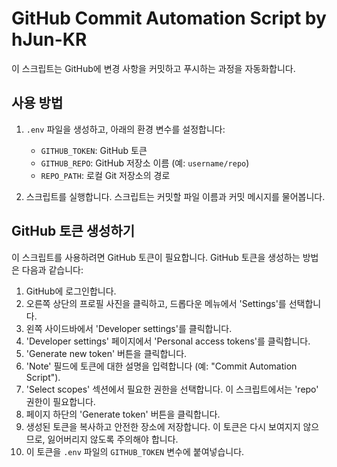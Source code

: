 # GitHub Commit Automation Script by hJun-KR

이 스크립트는 GitHub에 변경 사항을 커밋하고 푸시하는 과정을 자동화합니다.

## 사용 방법

1. `.env` 파일을 생성하고, 아래의 환경 변수를 설정합니다:
    - `GITHUB_TOKEN`: GitHub 토큰
    - `GITHUB_REPO`: GitHub 저장소 이름 (예: `username/repo`)
    - `REPO_PATH`: 로컬 Git 저장소의 경로

2. 스크립트를 실행합니다. 스크립트는 커밋할 파일 이름과 커밋 메시지를 물어봅니다.

## GitHub 토큰 생성하기

이 스크립트를 사용하려면 GitHub 토큰이 필요합니다. GitHub 토큰을 생성하는 방법은 다음과 같습니다:

1. GitHub에 로그인합니다.
2. 오른쪽 상단의 프로필 사진을 클릭하고, 드롭다운 메뉴에서 'Settings'를 선택합니다.
3. 왼쪽 사이드바에서 'Developer settings'를 클릭합니다.
4. 'Developer settings' 페이지에서 'Personal access tokens'를 클릭합니다.
5. 'Generate new token' 버튼을 클릭합니다.
6. 'Note' 필드에 토큰에 대한 설명을 입력합니다 (예: "Commit Automation Script").
7. 'Select scopes' 섹션에서 필요한 권한을 선택합니다. 이 스크립트에서는 'repo' 권한이 필요합니다.
8. 페이지 하단의 'Generate token' 버튼을 클릭합니다.
9. 생성된 토큰을 복사하고 안전한 장소에 저장합니다. 이 토큰은 다시 보여지지 않으므로, 잃어버리지 않도록 주의해야 합니다.
10. 이 토큰을 `.env` 파일의 `GITHUB_TOKEN` 변수에 붙여넣습니다.
